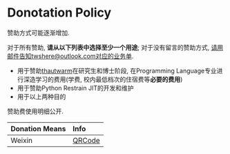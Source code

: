 # Donotation Policy

赞助方式可能逐渐增加.

对于所有赞助, **请从以下列表中选择至少一个用途**; 对于没有留言的赞助方式, 请用邮件告知twshere@outlook.com对应的业务单.

- 用于赞助[thautwarm](https://github.com/thautwarm/)在研究生和博士阶段, 在Programming Language专业进行深造学习的费用(学费, 校内最低档次的住宿费等**必要的费用**)
- 用于赞助Python Restrain JIT的开发和维护
- 用于以上两种目的

赞助费使用明细公开.

| Donation Means  | Info                                 |
|:----------------|:-------------------------------------|
| Weixin          | [QRCode](https://raw.githubusercontent.com/thautwarm/restrain-jit/master/static/donate-weixin.png)  |